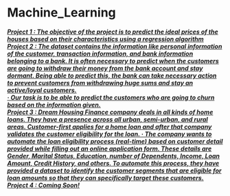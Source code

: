 # Machine_Learning
<b><i><u>
Project 1 : The objective of the project is to predict the ideal prices of the houses based on their characteristics using a regression algorithm
<br>
Project 2 : The dataset contains the information like personal information of the customer, transaction information, and bank information belonging to a bank. It is often necessary to predict when the customers are going to withdraw their money from the bank account and stay dormant. Being able to predict this, the bank can take necessary action to prevent customers from withdrawing huge sums and stay an active/loyal customers. 
<br>
&#183; Our task is to be able to predict the customers who are going to churn based on the information given.
<br>
Project 3 : Dream Housing Finance company deals in all kinds of home loans. They have a presence across all urban, semi-urban, and rural areas. Customer-first applies for a home loan and after that company validates the customer eligibility for the loan.
&#183; The company wants to automate the loan eligibility process (real-time) based on customer detail provided while filling out an online application form. These details are Gender, Marital Status, Education, number of Dependents, Income, Loan Amount, Credit History, and others. To automate this process, they have provided a dataset to identify the customer segments that are eligible for loan amounts so that they can specifically target these customers.
<br>
Project 4 : Coming Soon!
